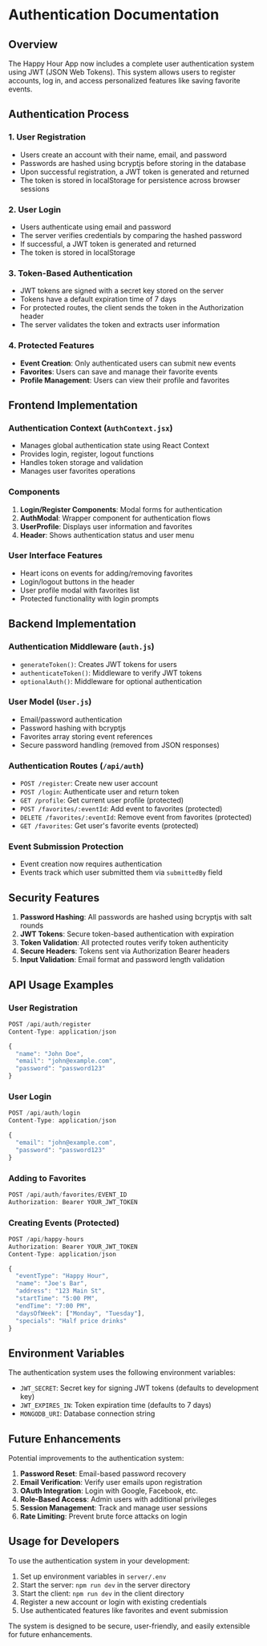 # Authentication Documentation

## Overview

The Happy Hour App now includes a complete user authentication system using JWT (JSON Web Tokens). This system allows users to register accounts, log in, and access personalized features like saving favorite events.

## Authentication Process

### 1. User Registration
- Users create an account with their name, email, and password
- Passwords are hashed using bcryptjs before storing in the database
- Upon successful registration, a JWT token is generated and returned
- The token is stored in localStorage for persistence across browser sessions

### 2. User Login
- Users authenticate using email and password
- The server verifies credentials by comparing the hashed password
- If successful, a JWT token is generated and returned
- The token is stored in localStorage

### 3. Token-Based Authentication
- JWT tokens are signed with a secret key stored on the server
- Tokens have a default expiration time of 7 days
- For protected routes, the client sends the token in the Authorization header
- The server validates the token and extracts user information

### 4. Protected Features
- **Event Creation**: Only authenticated users can submit new events
- **Favorites**: Users can save and manage their favorite events
- **Profile Management**: Users can view their profile and favorites

## Frontend Implementation

### Authentication Context (`AuthContext.jsx`)
- Manages global authentication state using React Context
- Provides login, register, logout functions
- Handles token storage and validation
- Manages user favorites operations

### Components
1. **Login/Register Components**: Modal forms for authentication
2. **AuthModal**: Wrapper component for authentication flows
3. **UserProfile**: Displays user information and favorites
4. **Header**: Shows authentication status and user menu

### User Interface Features
- Heart icons on events for adding/removing favorites
- Login/logout buttons in the header
- User profile modal with favorites list
- Protected functionality with login prompts

## Backend Implementation

### Authentication Middleware (`auth.js`)
- `generateToken()`: Creates JWT tokens for users
- `authenticateToken()`: Middleware to verify JWT tokens
- `optionalAuth()`: Middleware for optional authentication

### User Model (`User.js`)
- Email/password authentication
- Password hashing with bcryptjs
- Favorites array storing event references
- Secure password handling (removed from JSON responses)

### Authentication Routes (`/api/auth`)
- `POST /register`: Create new user account
- `POST /login`: Authenticate user and return token
- `GET /profile`: Get current user profile (protected)
- `POST /favorites/:eventId`: Add event to favorites (protected)
- `DELETE /favorites/:eventId`: Remove event from favorites (protected)
- `GET /favorites`: Get user's favorite events (protected)

### Event Submission Protection
- Event creation now requires authentication
- Events track which user submitted them via `submittedBy` field

## Security Features

1. **Password Hashing**: All passwords are hashed using bcryptjs with salt rounds
2. **JWT Tokens**: Secure token-based authentication with expiration
3. **Token Validation**: All protected routes verify token authenticity
4. **Secure Headers**: Tokens sent via Authorization Bearer headers
5. **Input Validation**: Email format and password length validation

## API Usage Examples

### User Registration
```javascript
POST /api/auth/register
Content-Type: application/json

{
  "name": "John Doe",
  "email": "john@example.com",
  "password": "password123"
}
```

### User Login
```javascript
POST /api/auth/login
Content-Type: application/json

{
  "email": "john@example.com",
  "password": "password123"
}
```

### Adding to Favorites
```javascript
POST /api/auth/favorites/EVENT_ID
Authorization: Bearer YOUR_JWT_TOKEN
```

### Creating Events (Protected)
```javascript
POST /api/happy-hours
Authorization: Bearer YOUR_JWT_TOKEN
Content-Type: application/json

{
  "eventType": "Happy Hour",
  "name": "Joe's Bar",
  "address": "123 Main St",
  "startTime": "5:00 PM",
  "endTime": "7:00 PM",
  "daysOfWeek": ["Monday", "Tuesday"],
  "specials": "Half price drinks"
}
```

## Environment Variables

The authentication system uses the following environment variables:

- `JWT_SECRET`: Secret key for signing JWT tokens (defaults to development key)
- `JWT_EXPIRES_IN`: Token expiration time (defaults to 7 days)
- `MONGODB_URI`: Database connection string

## Future Enhancements

Potential improvements to the authentication system:

1. **Password Reset**: Email-based password recovery
2. **Email Verification**: Verify user emails upon registration
3. **OAuth Integration**: Login with Google, Facebook, etc.
4. **Role-Based Access**: Admin users with additional privileges
5. **Session Management**: Track and manage user sessions
6. **Rate Limiting**: Prevent brute force attacks on login

## Usage for Developers

To use the authentication system in your development:

1. Set up environment variables in `server/.env`
2. Start the server: `npm run dev` in the server directory
3. Start the client: `npm run dev` in the client directory
4. Register a new account or login with existing credentials
5. Use authenticated features like favorites and event submission

The system is designed to be secure, user-friendly, and easily extensible for future enhancements.